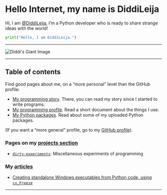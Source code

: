 # Hello Internet, my name is DiddiLeija

Hi, I am [@DiddiLeija](https://github.com/DiddiLeija), I’m a Python developer who is ready to
share strange ideas with the world!

```python
print("Hello, I am DiddiLeija.")
```

----

![Diddi's Giant Image](https://diddileija.github.io/Diddi3.png)

----

## Table of contents

Find good pages about me, on a “more personal” level than the GitHub profile:

- [My programming story](http://diddileija.github.io/my_story). There, you can read my story since I started to write programs.
- [My programming profile](http://diddileija.github.io/profile). Read a short document about the things I use.
- [My Python packages](http://diddileija.github.io/py_packages). Read about some of my uploaded Python packages.

(If you want a “more general” profile, go to my [GitHub profile](http://github.com/DiddiLeija)).

### Pages on my [projects section](http://diddileija.github.io/projects/)

- [`dirty-experiments`](http://diddileija.github.io/projects/dirty_experiments): Miscellaneous experiments of programming

### My [articles](http://diddileija.github.io/articles/)

- [Creating standalone Windows executables from Python code, using `cx_Freeze`](http://diddileija.github.io/articles/article-01)

----
